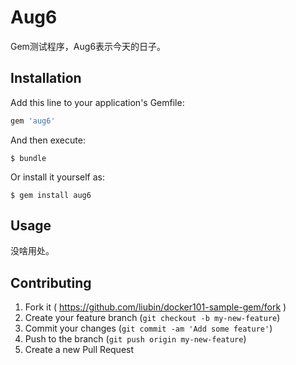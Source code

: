 # Aug6

Gem测试程序，Aug6表示今天的日子。

## Installation

Add this line to your application's Gemfile:

```ruby
gem 'aug6'
```

And then execute:

    $ bundle

Or install it yourself as:

    $ gem install aug6

## Usage

没啥用处。

## Contributing

1. Fork it ( https://github.com/liubin/docker101-sample-gem/fork )
2. Create your feature branch (`git checkout -b my-new-feature`)
3. Commit your changes (`git commit -am 'Add some feature'`)
4. Push to the branch (`git push origin my-new-feature`)
5. Create a new Pull Request
